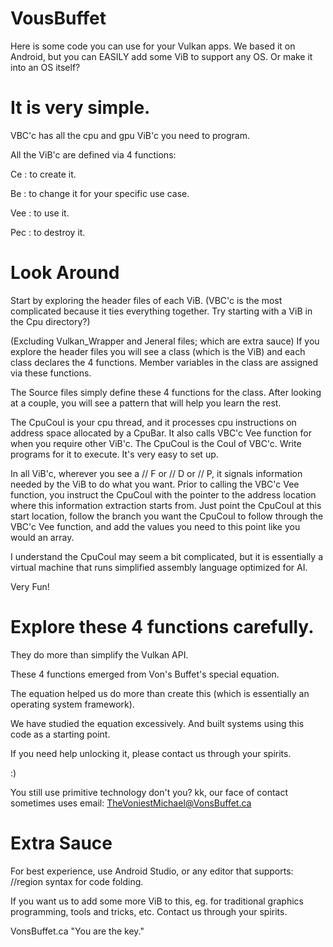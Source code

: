 # VousBuffet

Here is some code you can use for your Vulkan apps.
We based it on Android, but you can EASILY add some ViB to support any OS.
Or make it into an OS itself?

# It is very simple.

VBC'c has all the cpu and gpu ViB'c you need to program.

All the ViB'c are defined via 4 functions:

Ce : to create it.

Be : to change it for your specific use case.

Vee : to use it.

Pec : to destroy it.

# Look Around

Start by exploring the header files of each ViB.
(VBC'c is the most complicated because it ties everything together. Try starting with a ViB in the Cpu directory?)

(Excluding Vulkan_Wrapper and Jeneral files; which are extra sauce) If you explore the header files you will see a class (which is the ViB)
and each class declares the 4 functions. Member variables in the class are assigned via these functions.
                
The Source files simply define these 4 functions for the class. After looking at a couple, you will see a pattern that will help you learn the rest.
        
The CpuCoul is your cpu thread, and it processes cpu instructions on address space allocated by a CpuBar. It also calls VBC'c Vee function for when you require other ViB'c.
The CpuCoul is the Coul of VBC'c. Write programs for it to execute. It's very easy to set up.

In all ViB'c, wherever you see a // F or // D or // P, it signals information needed by the ViB to do what you want.
Prior to calling the VBC'c Vee function, you instruct the CpuCoul with the pointer to the address location where this information extraction starts from.
Just point the CpuCoul at this start location, follow the branch you want the CpuCoul to follow through the VBC'c Vee function, and add the values you need to this point like you would an array.

I understand the CpuCoul may seem a bit complicated, but it is essentially a virtual machine that runs simplified assembly language optimized for AI.

Very Fun!

# Explore these 4 functions carefully.

They do more than simplify the Vulkan API.

These 4 functions emerged from Von's Buffet's special equation.

The equation helped us do more than create this (which is essentially an operating system framework).

We have studied the equation excessively. And built systems using this code as a starting point.

If you need help unlocking it, please contact us through your spirits.

:)

You still use primitive technology don't you? kk, our face of contact sometimes uses email: TheVoniestMichael@VonsBuffet.ca

# Extra Sauce

For best experience, use Android Studio, or any editor that supports: //region syntax for code folding.

If you want us to add some more ViB to this, eg. for traditional graphics programming, tools and tricks, etc. Contact us through your spirits.

VonsBuffet.ca
"You are the key."
